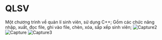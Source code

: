 # QLSV
Một chương trình về quản lí sinh viên, sử dụng C++;
Gồm các chức năng nhập, xuất, đọc file, ghi vào file, chèn, xóa, sắp xếp sinh viên;
![Capture2](https://user-images.githubusercontent.com/117798077/220647247-5a881581-7b63-4287-8bb6-db4ec95897e6.PNG)
![Capture](https://user-images.githubusercontent.com/117798077/220647264-4a46c3c7-b053-4846-93a6-9449087e3e9a.PNG)
![Capture3](https://user-images.githubusercontent.com/117798077/220647279-a3f141e4-6777-4789-9ecc-c1c0e25d87e8.PNG)
